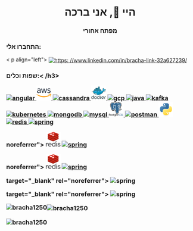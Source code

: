 <h1 align="center">היי 👋, אני ברכה</h1>
<h3 align="center">מפתח אחורי</h3>

<h3 align="left">התחברו אלי:</h3>
< p align="left">
<a href="https://www.linkedin.com/in/bracha-link-32a627239/" target="blank"><img align ="center" src="https://raw.githubusercontent.com/rahuldkjain/github-profile-readme-generator/master/src/images/icons/Social/linked-in-alt.svg" alt="https: //www.linkedin.com/in/bracha-link-32a627239/" height="30" width="40" /></a>
</p>

<h3 align="left">שפות וכלים:< /h3>
<p align="left"> <a href="https://angular.io" target="_blank" rel="noreferrer"> <img src="https://angular.io/assets/images/logos /angular/angular.svg" alt="angular" width="40" height="40"/> </a> <a href="https://aws.amazon.com" target="_blank" rel= "noreferrer"> <img src="https://raw.githubusercontent.com/devicons/devicon/master/icons/amazonwebservices/amazonwebservices-original-wordmark.svg" alt="aws" width="40" height=" 40"/> </a> <a href="https://cassandra.apache.org/" target="_blank" rel="noreferrer"> <img src="https://www.vectorlogo.zone/logos/apache_cassandra/apache_cassandra-icon.svg" alt="cassandra" width="40" height="40"/> </a> <a href="https://www.docker.com/ " target="_blank" rel="noreferrer"> <img src="https://raw.githubusercontent.com/devicons/devicon/master/icons/docker/docker-original-wordmark.svg" alt="docker" width="40" height="40"/> </a> <a href="https://cloud.google.com" target="_blank" rel="noreferrer"> <img src="https:/ /www.vectorlogo.zone/logos/google_cloud/google_cloud-icon.svg" alt="gcp" width="40" height="40"/> </a> <a href="https://www.java.com" target="_blank" rel="noreferrer"> <img src="https://raw.githubusercontent.com/devicons/devicon/master/icons/java/java-original. svg" alt="java" width="40" height="40"/> </a> <a href="https://kafka.apache.org/" target="_blank" rel="noreferrer"> <img src="https://www.vectorlogo.zone/logos/apache_kafka/apache_kafka-icon.svg" alt="kafka" width="40" height="40"/> </a> <a href= "https://kubernetes.io" target="_blank" rel="noreferrer"> <img src="https://www.vectorlogo.zone/logos/kubernetes/kubernetes-icon.svg" alt="kubernetes"width="40" height="40"/> </a> <a href="https://www.mongodb.com/" target="_blank" rel="noreferrer"> <img src="https: //raw.githubusercontent.com/devicons/devicon/master/icons/mongodb/mongodb-original-wordmark.svg" alt="mongodb" width="40" height="40"/> </a> <a href ="https://www.mysql.com/" target="_blank" rel="noreferrer"> <img src="https://raw.githubusercontent.com/devicons/devicon/master/icons/mysql/mysql -original-wordmark.svg" alt="mysql" width="40" height="40"/> </a> <a href="https://www.postgresql.org" target="_blank"rel="noreferrer"> <img src="https://raw.githubusercontent.com/devicons/devicon/master/icons/postgresql/postgresql-original-wordmark.svg" alt="postgresql" width="40" גובה ="40"/> </a> <a href="https://postman.com" target="_blank" rel="noreferrer"> <img src="https://www.vectorlogo.zone/logos /getpostman/getpostman-icon.svg" alt="postman" width="40" height="40"/> </a> <a href="https://www.python.org" target="_blank" rel="noreferrer"> <img src="https://raw.githubusercontent.com/devicons/devicon/master/icons/python/python-original.svg" alt="python" width="40" height="40"/> </a> <a href="https://redis.io" target="_blank" rel="noreferrer"> <img src="https://raw.githubusercontent. com/devicons/devicon/master/icons/redis/redis-original-wordmark.svg" alt="redis" width="40" height="40"/> </a> <a href="https:// spring.io/" target="_blank" rel="noreferrer"> <img src="https://www.vectorlogo.zone/logos/springio/springio-icon.svg" alt="spring" width="40 " height="40"/> </a> </p>noreferrer"> <img src="https://raw.githubusercontent.com/devicons/devicon/master/icons/redis/redis-original-wordmark.svg" alt="redis" width="40" height="40 "/> </a> <a href="https://spring.io/" target="_blank" rel="noreferrer"> <img src="https://www.vectorlogo.zone/logos/springio /springio-icon.svg" alt="spring" width="40" height="40"/> </a> </p>noreferrer"> <img src="https://raw.githubusercontent.com/devicons/devicon/master/icons/redis/redis-original-wordmark.svg" alt="redis" width="40" height="40 "/> </a> <a href="https://spring.io/" target="_blank" rel="noreferrer"> <img src="https://www.vectorlogo.zone/logos/springio /springio-icon.svg" alt="spring" width="40" height="40"/> </a> </p>target="_blank" rel="noreferrer"> <img src="https://www.vectorlogo.zone/logos/springio/springio-icon.svg" alt="spring" width="40" height="40 "/> </a> </p>target="_blank" rel="noreferrer"> <img src="https://www.vectorlogo.zone/logos/springio/springio-icon.svg" alt="spring" width="40" height="40 "/> </a> </p>

<p><img align="left" src="https://github-readme-stats.vercel.app/api/top-langs?username=bracha1250&show_icons=true&locale=en&layout=compact" alt="bracha1250" /> </p>

<p> <img align="center" src="https://github-readme-stats.vercel.app/api?username=bracha1250&show_icons=true&locale=en" alt="bracha1250" /> </p>

<p><img align="center" src="https://github-readme-streak-stats.herokuapp.com/?user=bracha1250&" alt="bracha1250" /></p>

